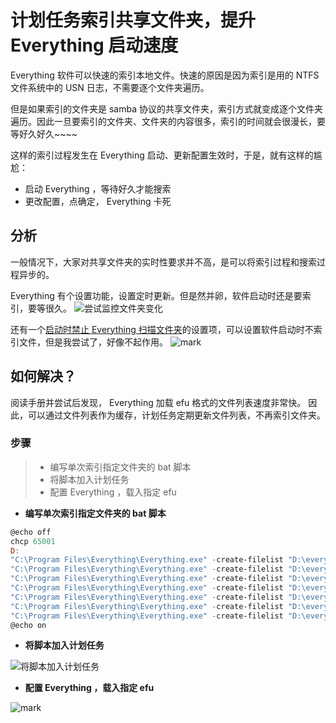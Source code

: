 # 计划任务索引共享文件夹，提升 Everything 启动速度

Everything 软件可以快速的索引本地文件。快速的原因是因为索引是用的 NTFS 文件系统中的 USN 日志，不需要逐个文件夹遍历。

但是如果索引的文件夹是 samba 协议的共享文件夹，索引方式就变成逐个文件夹遍历。因此一旦要索引的文件夹、文件夹的内容很多，索引的时间就会很漫长，要等好久好久~~~~

这样的索引过程发生在 Everything 启动、更新配置生效时，于是，就有这样的尴尬：
- 启动 Everything ，等待好久才能搜索
- 更改配置，点确定， Everything 卡死

## 分析
一般情况下，大家对共享文件夹的实时性要求并不高，是可以将索引过程和搜索过程异步的。

Everything 有个设置功能，设置定时更新。但是然并卵，软件启动时还是要索引，要等很久。
![尝试监控文件夹变化](http://osivibnve.bkt.clouddn.com/office/180307/GEBdF6DgKi.png?imageslim)

还有一个[启动时禁止 Everything 扫描文件夹](https://www.voidtools.com/zh-cn/support/everything/folder_indexing/#如何添加网络映射分区到_everything_索引？)的设置项，可以设置软件启动时不索引文件，但是我尝试了，好像不起作用。
![mark](http://osivibnve.bkt.clouddn.com/office/180307/8e670e9DFD.png?imageslim)

## 如何解决？
阅读手册并尝试后发现， Everything 加载 efu 格式的文件列表速度非常快。
因此，可以通过文件列表作为缓存，计划任务定期更新文件列表，不再索引文件夹。


### 步骤

>- 编写单次索引指定文件夹的 bat 脚本
>- 将脚本加入计划任务
>- 配置 Everything ，载入指定 efu



- **编写单次索引指定文件夹的 bat 脚本**

```powershell
@echo off
chcp 65001
D:
"C:\Program Files\Everything\Everything.exe" -create-filelist "D:\everything-efu\1.efu" "\\192.168.1.1\1"
"C:\Program Files\Everything\Everything.exe" -create-filelist "D:\everything-efu\2.efu" "\\192.168.1.1\2"
"C:\Program Files\Everything\Everything.exe" -create-filelist "D:\everything-efu\3.efu" "\\192.168.1.1\3"
"C:\Program Files\Everything\Everything.exe" -create-filelist "D:\everything-efu\4.efu" "\\192.168.1.1\4"
"C:\Program Files\Everything\Everything.exe" -create-filelist "D:\everything-efu\5.efu" "\\192.168.1.1\5"
"C:\Program Files\Everything\Everything.exe" -create-filelist "D:\everything-efu\6.efu" "\\192.168.1.1\6"
"C:\Program Files\Everything\Everything.exe" -create-filelist "D:\everything-efu\7.efu" "\\192.168.1.1\7"
@echo on
```


- **将脚本加入计划任务**

![将脚本加入计划任务](http://osivibnve.bkt.clouddn.com/office/180307/I03Kg5hddj.png?imageslim)



- **配置 Everything ，载入指定 efu**

![mark](http://osivibnve.bkt.clouddn.com/office/180307/kBi1ijmBKF.png?imageslim)